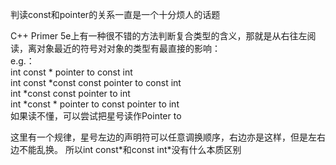 判读const和pointer的关系一直是一个十分烦人的话题  

C++ Primer 5e上有一种很不错的方法判断复合类型的含义，那就是从右往左阅读，离对象最近的符号对对象的类型有最直接的影响：  
e.g.：  
int const \*         pointer to const int  
int const \*const    const pointer to const int  
int \*const          const pointer to int  
int \*const \*        pointer to const pointer to int  
如果读不懂，可以尝试把星号读作Pointer to  

这里有一个规律，星号左边的声明符可以任意调换顺序，右边亦是这样，但是左右边不能乱换。
所以int const\*和const int\*没有什么本质区别
